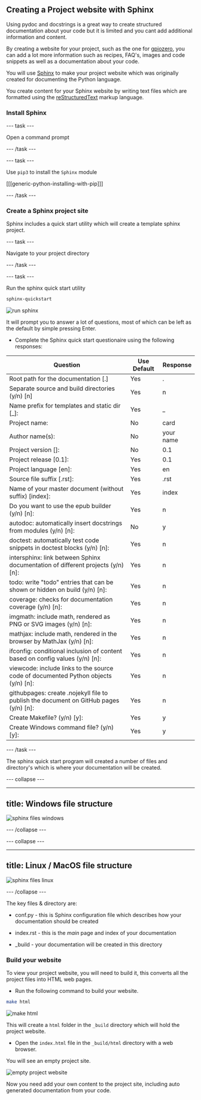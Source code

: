 ## Creating a Project website with Sphinx

Using pydoc and docstrings is a great way to create structured documentation about your code but it is limited and you cant add additional information and content.

By creating a website for your project, such as the one for [gpiozero](https://gpiozero.readthedocs.io), you can add a lot more information such as recipes, FAQ's, images and code snippets as well as a documentation about your code.

You will use [Sphinx](http://www.sphinx-doc.org) to make your project website which was originally created for documenting the Python language.

You create content for your Sphinx website by writing text files which are formatted using the [reStructuredText](http://docutils.sourceforge.net/rst.html) markup language.

### Install Sphinx

--- task ---

Open a command prompt

--- /task ---

--- task ---

Use `pip3` to install the `Sphinx` module

[[[generic-python-installing-with-pip]]]

--- /task ---

### Create a Sphinx project site

Sphinx includes a quick start utility which will create a template sphinx project. 

--- task ---

Navigate to your project directory

--- /task ---

--- task ---

Run the sphinx quick start utility

```bash
sphinx-quickstart
```

![run sphinx](images/run_sphinx.PNG)

It will prompt you to answer a lot of questions, most of which can be left as the default by simple pressing Enter.

+ Complete the Sphinx quick start questionaire using the following responses:

| Question | Use Default | Response 
| - | - | - |
| Root path for the documentation [.] | Yes | . |
| Separate source and build directories (y/n) [n] | Yes | n |
| Name prefix for templates and static dir [_]: | Yes | _ |
| Project name:  | No | card |
| Author name(s): | No | your name |
| Project version []:| No | 0.1 |
| Project release [0.1]: | Yes | 0.1 |
| Project language [en]: | Yes | en |
| Source file suffix [.rst]: | Yes | .rst |
| Name of your master document (without suffix) [index]: | Yes | index |
| Do you want to use the epub builder (y/n) [n]: | Yes | n |
| autodoc: automatically insert docstrings from modules (y/n) [n]: | No | y |
| doctest: automatically test code snippets in doctest blocks (y/n) [n]: | Yes | n |
| intersphinx: link between Sphinx documentation of different projects (y/n) [n]: | Yes | n |
| todo: write "todo" entries that can be shown or hidden on build (y/n) [n]: | Yes | n |
| coverage: checks for documentation coverage (y/n) [n]: | Yes | n |
| imgmath: include math, rendered as PNG or SVG images (y/n) [n]: | Yes | n |
| mathjax: include math, rendered in the browser by MathJax (y/n) [n]: | Yes | n |
| ifconfig: conditional inclusion of content based on config values (y/n) [n]: | Yes | n |
| viewcode: include links to the source code of documented Python objects (y/n) [n]: | Yes | n |
| githubpages: create .nojekyll file to publish the document on GitHub pages (y/n) [n]: | Yes | n |
| Create Makefile? (y/n) [y]: | Yes | y |
| Create Windows command file? (y/n) [y]: | Yes | y |

--- /task ---

The sphinx quick start program will created a number of files and directory's which is where your documentation will be created.

--- collapse ---

---
title: Windows file structure
---

![sphinx files windows](images/sphinx_files_windows.PNG)

--- /collapse ---

--- collapse ---

---
title: Linux / MacOS file structure
---

![sphinx files linux](images/sphinx_files_linux.PNG)

--- /collapse ---

The key files & directory are:

+ conf.py - this is Sphinx configuration file which describes how your documentation should be created

+ index.rst - this is the *main* page and index of your documentation

+ _build - your documentation will be created in this directory

### Build your website

To view your project website, you will need to build it, this converts all the project files into HTML web pages.

+ Run the following command to build your website.

```bash
make html
```

![make html](images/build_make_html.PNG)

This will create a `html` folder in the `_build` directory which will hold the project website.

+ Open the `index.html` file in the `_build/html` directory with a web browser.

You will see an empty project site.

![empty project website ](images/empty_project_website.PNG)

Now you need add your own content to the project site, including auto generated documentation from your code.